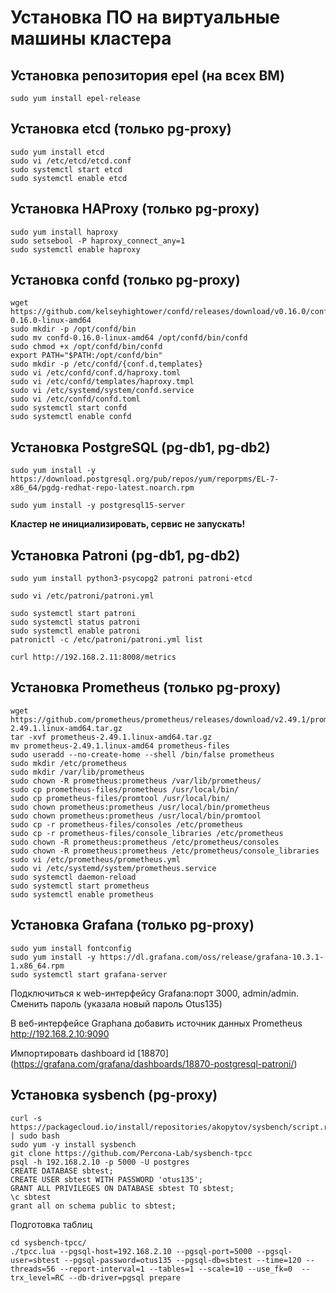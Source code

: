 # Установка ПО на виртуальные машины кластера

## Установка репозитория epel (на всех ВМ)
```
sudo yum install epel-release
```

## Установка etcd (только pg-proxy)
```
sudo yum install etcd
sudo vi /etc/etcd/etcd.conf
sudo systemctl start etcd
sudo systemctl enable etcd
```

## Установка HAProxy (только pg-proxy)
```
sudo yum install haproxy
sudo setsebool -P haproxy_connect_any=1
sudo systemctl enable haproxy
```

## Установка confd (только pg-proxy)
```
wget https://github.com/kelseyhightower/confd/releases/download/v0.16.0/confd-0.16.0-linux-amd64
sudo mkdir -p /opt/confd/bin
sudo mv confd-0.16.0-linux-amd64 /opt/confd/bin/confd
sudo chmod +x /opt/confd/bin/confd
export PATH="$PATH:/opt/confd/bin"
sudo mkdir -p /etc/confd/{conf.d,templates}
sudo vi /etc/confd/conf.d/haproxy.toml
sudo vi /etc/confd/templates/haproxy.tmpl
sudo vi /etc/systemd/system/confd.service
sudo vi /etc/confd/confd.toml
sudo systemctl start confd
sudo systemctl enable confd
```


## Установка PostgreSQL (pg-db1, pg-db2)
```
sudo yum install -y https://download.postgresql.org/pub/repos/yum/reporpms/EL-7-x86_64/pgdg-redhat-repo-latest.noarch.rpm

sudo yum install -y postgresql15-server
```
__Кластер не инициализировать, сервис не запускать!__

## Установка Patroni (pg-db1, pg-db2)
```
sudo yum install python3-psycopg2 patroni patroni-etcd

sudo vi /etc/patroni/patroni.yml

sudo systemctl start patroni
sudo systemctl status patroni
sudo systemctl enable patroni
patronictl -c /etc/patroni/patroni.yml list

curl http://192.168.2.11:8008/metrics
```

## Установка Prometheus (только pg-proxy)
```
wget https://github.com/prometheus/prometheus/releases/download/v2.49.1/prometheus-2.49.1.linux-amd64.tar.gz
tar -xvf prometheus-2.49.1.linux-amd64.tar.gz
mv prometheus-2.49.1.linux-amd64 prometheus-files
sudo useradd --no-create-home --shell /bin/false prometheus
sudo mkdir /etc/prometheus
sudo mkdir /var/lib/prometheus
sudo chown -R prometheus:prometheus /var/lib/prometheus/
sudo cp prometheus-files/prometheus /usr/local/bin/
sudo cp prometheus-files/promtool /usr/local/bin/
sudo chown prometheus:prometheus /usr/local/bin/prometheus
sudo chown prometheus:prometheus /usr/local/bin/promtool
sudo cp -r prometheus-files/consoles /etc/prometheus
sudo cp -r prometheus-files/console_libraries /etc/prometheus
sudo chown -R prometheus:prometheus /etc/prometheus/consoles
sudo chown -R prometheus:prometheus /etc/prometheus/console_libraries
sudo vi /etc/prometheus/prometheus.yml
sudo vi /etc/systemd/system/prometheus.service
sudo systemctl daemon-reload
sudo systemctl start prometheus
sudo systemctl enable prometheus
```

## Установка Grafana (только pg-proxy)
```
sudo yum install fontconfig
sudo yum install -y https://dl.grafana.com/oss/release/grafana-10.3.1-1.x86_64.rpm
sudo systemctl start grafana-server
```
Подключиться к web-интерфейсу Grafana:порт 3000, admin/admin. Сменить пароль (указала новый пароль Otus135)

В веб-интерфейсе Graphana добавить источник данных Prometheus http://192.168.2.10:9090

Импортировать dashboard id [18870]
(https://grafana.com/grafana/dashboards/18870-postgresql-patroni/)


## Установка sysbench (pg-proxy)
```
curl -s https://packagecloud.io/install/repositories/akopytov/sysbench/script.rpm.sh | sudo bash
sudo yum -y install sysbench
git clone https://github.com/Percona-Lab/sysbench-tpcc
psql -h 192.168.2.10 -p 5000 -U postgres
CREATE DATABASE sbtest;
CREATE USER sbtest WITH PASSWORD 'otus135';
GRANT ALL PRIVILEGES ON DATABASE sbtest TO sbtest;
\c sbtest
grant all on schema public to sbtest;
```
Подготовка таблиц
```
cd sysbench-tpcc/
./tpcc.lua --pgsql-host=192.168.2.10 --pgsql-port=5000 --pgsql-user=sbtest --pgsql-password=otus135 --pgsql-db=sbtest --time=120 --threads=56 --report-interval=1 --tables=1 --scale=10 --use_fk=0  --trx_level=RC --db-driver=pgsql prepare
```


